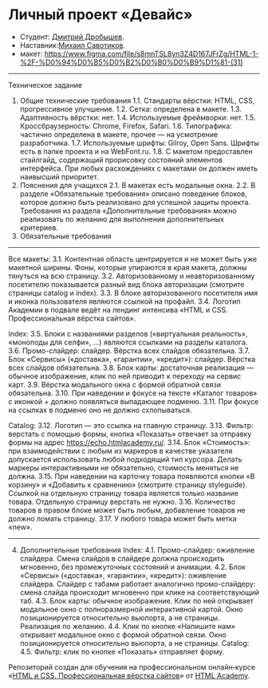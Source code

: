 # Личный проект «Девайс» 

* Студент: [Дмитрий Дробышев](https://up.htmlacademy.ru/htmlcss/31/user/1798337).
* Наставник:[Михаил Савотиков](https://htmlacademy.ru/profile/id98316).
* макет: https://www.figma.com/file/s8mnTSL8yn3Z4D167JFrZg/HTML-1-%2F-%D0%94%D0%B5%D0%B2%D0%B0%D0%B9%D1%81-(31)
---

Техническое задание
1. Общие технические требования
1.1. Стандарты вёрстки: HTML, CSS, прогрессивное улучшение.
1.2. Сетка: определена в макете.
1.3. Адаптивность вёрстки: нет.
1.4. Используемые фреймворки: нет.
1.5. Кроссбраузерность: Chrome, Firefox, Safari.
1.6. Типографика: частично определена в макете, прочее — на усмотрение разработчика.
1.7. Используемые шрифты: Gilroy, Open Sans. Шрифты есть в папке проекта и на WebFont.ru.
1.8. С макетом предоставлен стайлгайд, содержащий прорисовку состояний элементов интерфейса. При любых расхождениях с макетами он должен иметь наивысший приоритет.
2. Пояснения для учащихся
2.1. В макетах есть модальные окна.
2.2. В разделе «Обязательные требования» описано поведение блоков, которое должно быть реализовано для успешной защиты проекта. Требования из раздела «Дополнительные требования» можно реализовать по желанию для выполнения дополнительных критериев.
3. Обязательные требования

---

Все макеты:
3.1. Контентная область центрируется и не может быть уже макетной ширины. Фоны, которые упираются в края макета, должны тянуться на всю страницу.
3.2. Авторизованному и неавторизованному посетителю показывается разный вид блока авторизации (смотрите страницы catalog и index).
3.3. В блоке авторизованного посетителя имя и иконка пользователя являются ссылкой на профайл.
3.4. Логотип Академии в подвале ведёт на лендинг интенсива «HTML и CSS. Профессиональная вёрстка сайтов».

Index:
3.5. Блоки с названиями разделов («виртуальная реальность», «моноподы для селфи», ...) являются ссылками на разделы каталога.
3.6. Промо-слайдер: слайдер. Вёрстка всех слайдов обязательна.
3.7. Блок «Сервисы» («доставка», «гарантии», «кредит»): слайдер. Вёрстка всех слайдов обязательна.
3.8. Блок карты: достаточная реализация — обычное изображение, клик по ней приводит к переходу на сервис карт.
3.9. Вёрстка модального окна с формой обратной связи обязательна.
3.10. При наведении и фокусе на тексте «Каталог товаров» с иконкой + должно появляться выпадающее подменю.
3.11. При фокусе на ссылках в подменю оно не должно схлопываться.

Catalog:
3.12. Логотип — это ссылка на главную страницу.
3.13. Фильтр: верстать с помощью формы, кнопка «Показать» отвечает за отправку формы на адрес https://echo.htmlacademy.ru/.
3.14. Блок «Стоимость»: при взаимодействии с любым из маркеров в качестве указателя допускается использовать любой подходящий тип курсора. Делать маркеры интерактивными не обязательно, стоимость меняться не должна.
3.15. При наведении на карточку товара появляются кнопки «В корзину» и «Добавить к сравнению» (смотрите страницу styleguide). Ссылкой на отдельную страницу товара является только название товара. Отдельную страницу верстать не нужно.
3.16. Количество товаров в правом блоке может быть любым, добавление товаров не должно ломать страницу.
3.17. У любого товара может быть метка «new».

---

4. Дополнительные требования
Index:
4.1. Промо-слайдер: оживление слайдера. Смена слайдов в слайдере должна происходить мгновенно, без промежуточных состояний и анимации.
4.2. Блок «Сервисы» («доставка», «гарантии», «кредит»): оживление слайдера. Слайдер с табами работает аналогично промо-слайдеру: смена слайда происходит мгновенно при клике на соответствующий таб.
4.3. Блок карты: обычное изображение. Клик по ней открывает модальное окно с полноразмерной интерактивной картой. Окно позиционируется относительно вьюпорта, а не страницы. Реализация по желанию.
4.4. Клик по кнопке «Напишите нам» открывает модальное окно с формой обратной связи. Окно позиционируется относительно вьюпорта, а не страницы.
Catalog:
4.5. Фильтр: клик по кнопке «Показать» отправляет форму.

Репозиторий создан для обучения на профессиональном онлайн‑курсе «[HTML и CSS. Профессиональная вёрстка сайтов](https://htmlacademy.ru/intensive/htmlcss)» от [HTML Academy](https://htmlacademy.ru).

